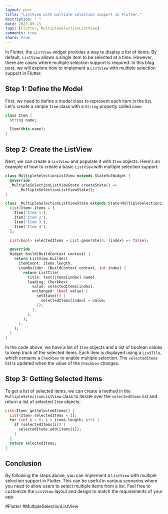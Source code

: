 ```yaml
---
layout: post
title: "ListView with multiple selection support in Flutter."
description: " "
date: 2023-09-15
tags: [Flutter, MultipleSelectionListView]
comments: true
share: true
---
```


In Flutter, the `ListView` widget provides a way to display a list of items. By default, `ListView` allows a single item to be selected at a time. However, there are cases where multiple selection support is required. In this blog post, we will explore how to implement a `ListView` with multiple selection support in Flutter.

## Step 1: Define the Model

First, we need to define a model class to represent each item in the list. Let's create a simple `Item` class with a `String` property called `name`:

```dart
class Item {
  String name;

  Item(this.name);
}
```

## Step 2: Create the ListView

Next, we can create a `ListView` and populate it with `Item` objects. Here's an example of how to create a basic `ListView` with multiple selection support:

```dart
class MultipleSelectionListView extends StatefulWidget {
  @override
  _MultipleSelectionListViewState createState() =>
      _MultipleSelectionListViewState();
}

class _MultipleSelectionListViewState extends State<MultipleSelectionListView> {
  List<Item> items = [
    Item('Item 1'),
    Item('Item 2'),
    Item('Item 3'),
    Item('Item 4'),
  ];

  List<bool> selectedItems = List.generate(4, (index) => false);

  @override
  Widget build(BuildContext context) {
    return ListView.builder(
      itemCount: items.length,
      itemBuilder: (BuildContext context, int index) {
        return ListTile(
          title: Text(items[index].name),
          leading: Checkbox(
            value: selectedItems[index],
            onChanged: (bool value) {
              setState(() {
                selectedItems[index] = value;
              });
            },
          ),
        );
      },
    );
  }
}
```

In the code above, we have a list of `Item` objects and a list of boolean values to keep track of the selected items. Each item is displayed using a `ListTile`, which contains a `Checkbox` to enable multiple selection. The `selectedItems` list is updated when the value of the `Checkbox` changes.

## Step 3: Getting Selected Items

To get a list of selected items, we can create a method in the `MultipleSelectionListView` class to iterate over the `selectedItems` list and return a list of selected `Item` objects:

```dart
List<Item> getSelectedItems() {
  List<Item> selectedItems = [];
  for (int i = 0; i < items.length; i++) {
    if (selectedItems[i]) {
      selectedItems.add(items[i]);
    }
  }
  return selectedItems;
}
```

## Conclusion

By following the steps above, you can implement a `ListView` with multiple selection support in Flutter. This can be useful in various scenarios where you need to allow users to select multiple items from a list. Feel free to customize the `ListView` layout and design to match the requirements of your app.

#Flutter #MultipleSelectionListView